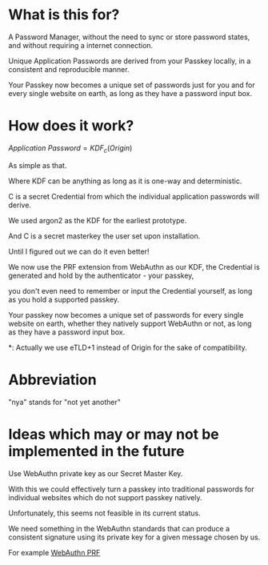 # What is this for?
A Password Manager, without the need to sync or store password states, and without requiring a internet connection.

Unique Application Passwords are derived from your Passkey locally, in a consistent and reproducible manner.

Your Passkey now becomes a unique set of passwords just for you and for every single website on earth, as long as they have a password input box.

# How does it work?
$Application\ Password = KDF_c(Origin)$

As simple as that.

Where KDF can be anything as long as it is one-way and deterministic.

C is a secret Credential from which the individual application passwords will derive.

We used argon2 as the KDF for the earliest prototype.

And C is a secret masterkey the user set upon installation.

Until I figured out we can do it even better!

We now use the PRF extension from WebAuthn as our KDF, the Credential is generated and hold by the authenticator - your passkey,

you don't even need to remember or input the Credential yourself, as long as you hold a supported passkey.

Your passkey now becomes a unique set of passwords for every single website on earth, whether they natively support WebAuthn or not, as long as they have a password input box.

*: Actually we use eTLD+1 instead of Origin for the sake of compatibility.

# Abbreviation
"nya" stands for "not yet another"

# Ideas which may or may not be implemented in the future
Use WebAuthn private key as our Secret Master Key.

With this we could effectively turn a passkey into traditional passwords for individual websites which do not support passkey natively.

Unfortunately, this seems not feasible in its current status.

We need something in the WebAuthn standards that can produce a consistent signature using its private key for a given message chosen by us.

For example [WebAuthn PRF](https://github.com/w3c/webauthn/wiki/Explainer:-PRF-extension)
